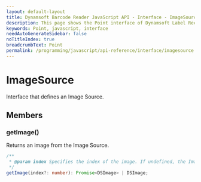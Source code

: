 ```yaml
---
layout: default-layout
title: Dynamsoft Barcode Reader JavaScript API - Interface - ImageSource
description: This page shows the Point interface of Dynamsoft Label Recognizer for JavaScript.
keywords: Point, javascript, interface
needAutoGenerateSidebar: false
noTitleIndex: true
breadcrumbText: Point
permalink: /programming/javascript/api-reference/interface/imagesource.html
---
```


# ImageSource

Interface that defines an Image Source.

## Members

### getImage()

Returns an image from the Image Source.

```typescript
/**
 * @param index Specifies the index of the image. If undefined, the Image Source will determine which image to return.
 */ 
getImage(index?: number): Promise<DSImage> | DSImage;
```
